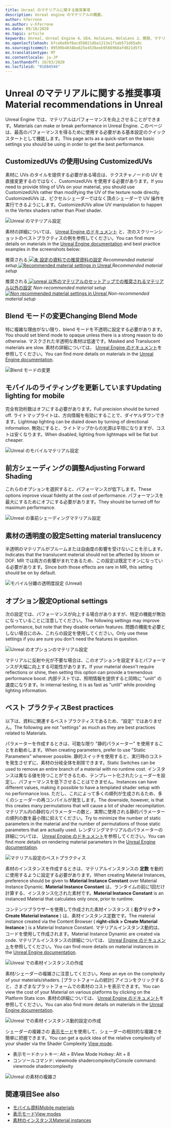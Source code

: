 ```yaml
---
title: Unreal のマテリアルに関する推奨事項
description: Unreal engine のマテリアルの概要。
author: hferrone
ms.author: v-hferrone
ms.date: 09/18/2020
ms.topic: article
keywords: Unreal、Unreal Engine 4、UE4、HoloLens、HoloLens 2、開発、マテリアル、ドキュメント、ガイド、特徴、ホログラム、ゲーム開発
ms.openlocfilehash: bfce6e6bf8acd58821dba1213e1f1ab571d85a0c
ms.sourcegitcommit: 09599b4034be825e4536eeb9566968afd021d5f3
ms.translationtype: MT
ms.contentlocale: ja-JP
ms.lasthandoff: 10/03/2020
ms.locfileid: "91684546"
---
```

# <a name="material-recommendations-in-unreal"></a><span data-ttu-id="f5a65-104">Unreal のマテリアルに関する推奨事項</span><span class="sxs-lookup"><span data-stu-id="f5a65-104">Material recommendations in Unreal</span></span>

<span data-ttu-id="f5a65-105">Unreal Engine では、マテリアルはパフォーマンスを向上させることができます。</span><span class="sxs-lookup"><span data-stu-id="f5a65-105">Materials can make or break performance in Unreal Engine.</span></span> <span data-ttu-id="f5a65-106">このページは、最高のパフォーマンスを得るために使用する必要がある基本設定のクイックスタートとして機能します。</span><span class="sxs-lookup"><span data-stu-id="f5a65-106">This page acts as a quick-start on the basic settings you should be using in order to get the best performance.</span></span>

## <a name="using-customizeduvs"></a><span data-ttu-id="f5a65-107">CustomizedUVs の使用</span><span class="sxs-lookup"><span data-stu-id="f5a65-107">Using CustomizedUVs</span></span>

<span data-ttu-id="f5a65-108">素材に UVs のタイルを提供する必要がある場合は、テクスチャノードの UV を直接変更するのではなく、CustomizedUVs を使用する必要があります。</span><span class="sxs-lookup"><span data-stu-id="f5a65-108">If you need to provide tiling of UVs on your material, you should use CustomizedUVs rather than modifying the UV of the texture node directly.</span></span> <span data-ttu-id="f5a65-109">CustomizedUVs は、ピクセルシェーダーではなく頂点シェーダーで UV 操作を実行できるようにします。</span><span class="sxs-lookup"><span data-stu-id="f5a65-109">CustomizedUVs allow UV manipulation to happen in the Vertex shaders rather than Pixel shader.</span></span> 

![Unreal のマテリアル設定](images/unreal-materials-img-01c.png)

<span data-ttu-id="f5a65-111">素材の詳細については、 [Unreal Engine のドキュメント](https://docs.unrealengine.com/Platforms/Mobile/Materials/index.html) と、次のスクリーンショットのベストプラクティスの例を参照してください。</span><span class="sxs-lookup"><span data-stu-id="f5a65-111">You can find more details on materials in the [Unreal Engine documentation](https://docs.unrealengine.com/Platforms/Mobile/Materials/index.html) and best practice examples in the screenshots below:</span></span>

<span data-ttu-id="f5a65-112">推奨される[ ![ 未 ](images/unreal-materials-img-01.png) 設定の資料での推奨資料の設定](images/unreal-materials-img-01.png#lightbox) 
 *Recommended material setup*</span><span class="sxs-lookup"><span data-stu-id="f5a65-112">[ ![Recommended material settings in Unreal](images/unreal-materials-img-01.png) ](images/unreal-materials-img-01.png#lightbox)
*Recommended material setup*</span></span>

<span data-ttu-id="f5a65-113">推奨される[ ![ unreal ](images/unreal-materials-img-01b.png) 以外のマテリアルのセットアップでの推奨されるマテリアル以外の設定](images/unreal-materials-img-01b.png#lightbox) 
 *Non-recommended material setup*</span><span class="sxs-lookup"><span data-stu-id="f5a65-113">[ ![Non recommended material settings in Unreal](images/unreal-materials-img-01b.png) ](images/unreal-materials-img-01b.png#lightbox)
*Non-recommended material setup*</span></span>

## <a name="changing-blend-mode"></a><span data-ttu-id="f5a65-114">Blend モードの変更</span><span class="sxs-lookup"><span data-stu-id="f5a65-114">Changing Blend Mode</span></span>

<span data-ttu-id="f5a65-115">特に複雑な理由がない限り、blend モードを不透明に設定する必要があります。</span><span class="sxs-lookup"><span data-stu-id="f5a65-115">You should set blend mode to opaque unless there is a strong reason to do otherwise.</span></span> <span data-ttu-id="f5a65-116">マスクされた半透明な素材は低速です。</span><span class="sxs-lookup"><span data-stu-id="f5a65-116">Masked and Translucent materials are slow.</span></span> <span data-ttu-id="f5a65-117">素材の詳細については、 [Unreal Engine のドキュメント](https://docs.unrealengine.com/Platforms/Mobile/Materials/index.html)を参照してください。</span><span class="sxs-lookup"><span data-stu-id="f5a65-117">You can find more details on materials in the [Unreal Engine documentation](https://docs.unrealengine.com/Platforms/Mobile/Materials/index.html).</span></span>

![Blend モードの変更](images/unreal-materials-img-02.jpg)

## <a name="updating-lighting-for-mobile"></a><span data-ttu-id="f5a65-119">モバイルのライティングを更新しています</span><span class="sxs-lookup"><span data-stu-id="f5a65-119">Updating lighting for mobile</span></span>

<span data-ttu-id="f5a65-120">完全有効桁数はオフにする必要があります。</span><span class="sxs-lookup"><span data-stu-id="f5a65-120">Full precision should be turned off.</span></span> <span data-ttu-id="f5a65-121">ライトマップライトは、方向情報を有効にすることで、ダイヤルダウンできます。</span><span class="sxs-lookup"><span data-stu-id="f5a65-121">Lightmap lighting can be dialed down by turning of directional information.</span></span> <span data-ttu-id="f5a65-122">無効にすると、ライトマップからの光源は平坦になりますが、コストは安くなります。</span><span class="sxs-lookup"><span data-stu-id="f5a65-122">When disabled, lighting from lightmaps will be flat but cheaper.</span></span>

![Unreal のモバイルマテリアル設定](images/unreal-materials-img-03.jpg)

## <a name="adjusting-forward-shading"></a><span data-ttu-id="f5a65-124">前方シェーディングの調整</span><span class="sxs-lookup"><span data-stu-id="f5a65-124">Adjusting Forward Shading</span></span>

<span data-ttu-id="f5a65-125">これらのオプションを選択すると、パフォーマンスが低下します。</span><span class="sxs-lookup"><span data-stu-id="f5a65-125">These options improve visual fidelity at the cost of performance.</span></span> <span data-ttu-id="f5a65-126">パフォーマンスを最大にするためにオフにする必要があります。</span><span class="sxs-lookup"><span data-stu-id="f5a65-126">They should be turned off for maximum performance.</span></span>

![Unreal の事前シェーディングマテリアル設定](images/unreal-materials-img-04.jpg)

## <a name="setting-material-translucency"></a><span data-ttu-id="f5a65-128">素材の透明度の設定</span><span class="sxs-lookup"><span data-stu-id="f5a65-128">Setting material translucency</span></span>

<span data-ttu-id="f5a65-129">半透明のマテリアルがブルームまたは自由度の影響を受けないことを示します。</span><span class="sxs-lookup"><span data-stu-id="f5a65-129">Indicates that the translucent material should not be affected by bloom or DOF.</span></span> <span data-ttu-id="f5a65-130">MR では両方の影響がまれであるため、この設定は既定でオンになっている必要があります。</span><span class="sxs-lookup"><span data-stu-id="f5a65-130">Since both those effects are rare in MR, this setting should be on by default.</span></span>

![モバイル分離の透明度設定 (Unreal)](images/unreal-materials-img-05.jpg)

## <a name="optional-settings"></a><span data-ttu-id="f5a65-132">オプション設定</span><span class="sxs-lookup"><span data-stu-id="f5a65-132">Optional settings</span></span>

<span data-ttu-id="f5a65-133">次の設定では、パフォーマンスが向上する場合がありますが、特定の機能が無効になっていることに注意してください。</span><span class="sxs-lookup"><span data-stu-id="f5a65-133">The following settings may improve performance, but note that they disable certain features.</span></span> <span data-ttu-id="f5a65-134">問題の機能を必要としない場合にのみ、これらの設定を使用してください。</span><span class="sxs-lookup"><span data-stu-id="f5a65-134">Only use these settings if you are sure you don't need the features in question.</span></span>

![Unreal のオプションのマテリアル設定](images/unreal-materials-img-06.jpg)

<span data-ttu-id="f5a65-136">マテリアルに反射や光が不要な場合は、このオプションを設定するとパフォーマンスが大幅に向上する可能性があります。</span><span class="sxs-lookup"><span data-stu-id="f5a65-136">If your material doesn't require reflections or shine, then setting this option can provide a tremendous performance boost.</span></span> <span data-ttu-id="f5a65-137">内部テストでは、照明情報を提供すると同時に "unlit" の速度になります。</span><span class="sxs-lookup"><span data-stu-id="f5a65-137">In internal testing, it is as fast as "unlit" while providing lighting information.</span></span>

## <a name="best-practices"></a><span data-ttu-id="f5a65-138">ベスト プラクティス</span><span class="sxs-lookup"><span data-stu-id="f5a65-138">Best practices</span></span>

<span data-ttu-id="f5a65-139">以下は、資料に関連するベストプラクティスであるため、"設定" ではありません。</span><span class="sxs-lookup"><span data-stu-id="f5a65-139">The following are not "settings" as much as they are best practices related to Materials.</span></span>

<span data-ttu-id="f5a65-140">パラメーターを作成するときは、可能な限り "静的パラメーター" を使用することをお勧めします。</span><span class="sxs-lookup"><span data-stu-id="f5a65-140">When creating parameters, prefer to use "Static Parameters" wherever possible.</span></span> <span data-ttu-id="f5a65-141">静的スイッチを使用すると、実行時のコストを発生させずに、素材の分岐全体を削除できます。</span><span class="sxs-lookup"><span data-stu-id="f5a65-141">Static Switches can be used to remove an entire branch of a material with no runtime cost.</span></span> <span data-ttu-id="f5a65-142">インスタンスは異なる値を持つことができるため、テンプレート化されたシェーダーを設定し、パフォーマンスを低下させることはできません。</span><span class="sxs-lookup"><span data-stu-id="f5a65-142">Instances can have different values, making it possible to have a templated shader setup with no performance loss.</span></span> <span data-ttu-id="f5a65-143">ただし、これによって多くの順列が生成されるため、多くのシェーダーの再コンパイルが発生します。</span><span class="sxs-lookup"><span data-stu-id="f5a65-143">The downside, however, is that this creates many permutations that will cause a lot of shader recompilation.</span></span> <span data-ttu-id="f5a65-144">マテリアル内の静的なパラメーターの数と、実際に使用される静的パラメーターの順列の数を最小限に抑えてください。</span><span class="sxs-lookup"><span data-stu-id="f5a65-144">Try to minimize the number of static parameters in the material and the number of permutations of those static parameters that are actually used.</span></span> <span data-ttu-id="f5a65-145">レンダリングマテリアルのパラメーターの詳細については、 [Unreal Engine のドキュメント](https://docs.unrealengine.com/Engine/Rendering/Materials/ExpressionReference/Parameters/index.html#staticswitchparameter)を参照してください。</span><span class="sxs-lookup"><span data-stu-id="f5a65-145">You can find more details on rendering material parameters in the [Unreal Engine documentation](https://docs.unrealengine.com/Engine/Rendering/Materials/ExpressionReference/Parameters/index.html#staticswitchparameter).</span></span>

![マテリアル設定のベストプラクティス](images/unreal-materials-img-07.jpg)

<span data-ttu-id="f5a65-147">素材のインスタンスを作成するときは、マテリアルインスタンスの **定数** を動的に使用するように設定する必要があります。</span><span class="sxs-lookup"><span data-stu-id="f5a65-147">When creating Material Instances, preference should be given to **Material Instance Constant** over Material Instance Dynamic.</span></span> <span data-ttu-id="f5a65-148">**Material Instance Constant** は、ランタイムの前に1回だけ計算する、インスタンス化された素材です。</span><span class="sxs-lookup"><span data-stu-id="f5a65-148">**Material Instance Constant** is an instanced Material that calculates only once, prior to runtime.</span></span>

<span data-ttu-id="f5a65-149">コンテンツブラウザーを使用して作成された素材インスタンス ( **右クリック > Create Material instance** ) は、素材インスタンス定数です。</span><span class="sxs-lookup"><span data-stu-id="f5a65-149">The material instance created via the Content Browser ( **right-click > Create Material Instance** ) is a Material Instance Constant.</span></span> <span data-ttu-id="f5a65-150">マテリアルインスタンス動的は、コードを使用して作成されます。</span><span class="sxs-lookup"><span data-stu-id="f5a65-150">Material Instance Dynamic are created via code.</span></span> <span data-ttu-id="f5a65-151">マテリアルインスタンスの詳細については、 [Unreal Engine のドキュメント](https://docs.unrealengine.com/Engine/Rendering/Materials/MaterialInstances/index.html)を参照してください。</span><span class="sxs-lookup"><span data-stu-id="f5a65-151">You can find more details on material instances in the [Unreal Engine documentation](https://docs.unrealengine.com/Engine/Rendering/Materials/MaterialInstances/index.html).</span></span>

![Unreal での素材インスタンスの作成](images/unreal-materials-img-08.png)

<span data-ttu-id="f5a65-153">素材/シェーダーの複雑さに注意してください。</span><span class="sxs-lookup"><span data-stu-id="f5a65-153">Keep an eye on the complexity of your materials/shaders.</span></span> <span data-ttu-id="f5a65-154">[プラットフォームの統計] アイコンをクリックすると、さまざまなプラットフォームでの素材のコストを表示できます。</span><span class="sxs-lookup"><span data-stu-id="f5a65-154">You can view the cost of your Material on various platforms by clicking on the Platform Stats icon.</span></span> <span data-ttu-id="f5a65-155">素材の詳細については、 [Unreal Engine のドキュメント](https://docs.unrealengine.com/Platforms/Mobile/Materials/index.html)を参照してください。</span><span class="sxs-lookup"><span data-stu-id="f5a65-155">You can also find more details on materials in the [Unreal Engine documentation](https://docs.unrealengine.com/Platforms/Mobile/Materials/index.html).</span></span>

![Unreal での素材インスタンス動的設定の作成](images/unreal-materials-img-09.png)

<span data-ttu-id="f5a65-157">シェーダーの複雑さの [表示モード](https://docs.unrealengine.com/Engine/UI/LevelEditor/Viewports/ViewModes/index.html)を使用して、シェーダーの相対的な複雑さを簡単に把握できます。</span><span class="sxs-lookup"><span data-stu-id="f5a65-157">You can get a quick idea of the relative complexity of your shader via the Shader Complexity [View mode](https://docs.unrealengine.com/Engine/UI/LevelEditor/Viewports/ViewModes/index.html).</span></span>

* <span data-ttu-id="f5a65-158">表示モードホットキー: Alt + 8</span><span class="sxs-lookup"><span data-stu-id="f5a65-158">View Mode Hotkey: Alt + 8</span></span>
* <span data-ttu-id="f5a65-159">コンソールコマンド: viewmode shadercomplexity</span><span class="sxs-lookup"><span data-stu-id="f5a65-159">Console command: viewmode shadercomplexity</span></span>

![Unreal の素材の複雑さ](images/unreal-materials-img-10.png)

## <a name="see-also"></a><span data-ttu-id="f5a65-161">関連項目</span><span class="sxs-lookup"><span data-stu-id="f5a65-161">See also</span></span>
* [<span data-ttu-id="f5a65-162">モバイル資料</span><span class="sxs-lookup"><span data-stu-id="f5a65-162">Mobile materials</span></span>](https://docs.unrealengine.com/Platforms/Mobile/Materials/index.html)
* [<span data-ttu-id="f5a65-163">表示モード</span><span class="sxs-lookup"><span data-stu-id="f5a65-163">View modes</span></span>](https://docs.unrealengine.com/Engine/UI/LevelEditor/Viewports/ViewModes/index.html)
* [<span data-ttu-id="f5a65-164">素材のインスタンス</span><span class="sxs-lookup"><span data-stu-id="f5a65-164">Material instances</span></span>](https://docs.unrealengine.com/Engine/Rendering/Materials/MaterialInstances/index.html)
